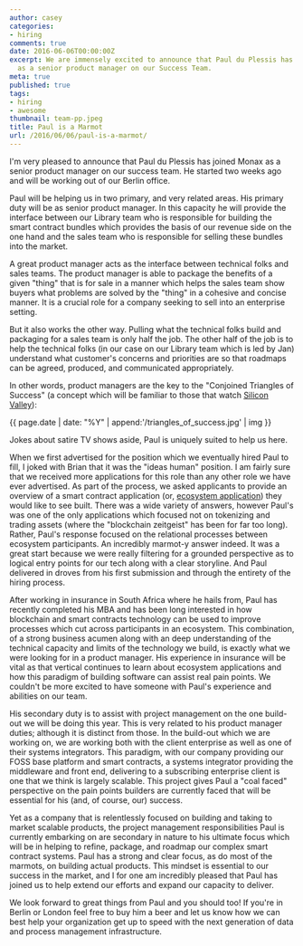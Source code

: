 ```yaml
---
author: casey
categories:
- hiring
comments: true
date: 2016-06-06T00:00:00Z
excerpt: We are immensely excited to announce that Paul du Plessis has joined Monax
  as a senior product manager on our Success Team.
meta: true
published: true
tags:
- hiring
- awesome
thumbnail: team-pp.jpeg
title: Paul is a Marmot
url: /2016/06/06/paul-is-a-marmot/
---
```


I'm very pleased to announce that Paul du Plessis has joined Monax as a senior product manager on our success team. He started two weeks ago and will be working out of our Berlin office.

Paul will be helping us in two primary, and very related areas. His primary duty will be as senior product manager. In this capacity he will provide the interface between our Library team who is responsible for building the smart contract bundles which provides the basis of our revenue side on the one hand and the sales team who is responsible for selling these bundles into the market.

A great product manager acts as the interface between technical folks and sales teams. The product manager is able to package the benefits of a given "thing" that is for sale in a manner which helps the sales team show buyers what problems are solved by the "thing" in a cohesive and concise manner. It is a crucial role for a company seeking to sell into an enterprise setting.

But it also works the other way. Pulling what the technical folks build and packaging for a sales team is only half the job. The other half of the job is to help the technical folks (in our case on our Library team which is led by Jan) understand what customer's concerns and priorities are so that roadmaps can be agreed, produced, and communicated appropriately.

In other words, product managers are the key to the "Conjoined Triangles of Success" (a concept which will be familiar to those that watch [Silicon Valley](http://www.hbo.com/silicon-valley)):

{{ page.date | date: "%Y" | append:'/triangles_of_success.jpg' | img }}

Jokes about satire TV shows aside, Paul is uniquely suited to help us here.

When we first advertised for the position which we eventually hired Paul to fill, I joked with Brian that it was the "ideas human" position. I am fairly sure that we received more applications for this role than any other role we have ever advertised. As part of the process, we asked applicants to provide an overview of a smart contract application (or, [ecosystem application](https://monax.io/blog/2016/06/05/ecosystem-applications/)) they would like to see built. There was a wide variety of answers, however Paul's was one of the only applications which focused not on tokenizing and trading assets (where the "blockchain zeitgeist" has been for far too long). Rather, Paul's response focused on the relational processes between ecosystem participants. An incredibly marmot-y answer indeed. It was a great start because we were really filtering for a grounded perspective as to logical entry points for our tech along with a clear storyline. And Paul delivered in droves from his first submission and through the entirety of the hiring process.

After working in insurance in South Africa where he hails from, Paul has recently completed his MBA and has been long interested in how blockchain and smart contracts technology can be used to improve processes which cut across participants in an ecosystem. This combination, of a strong business acumen along with an deep understanding of the technical capacity and limits of the technology we build, is exactly what we were looking for in a product manager. His experience in insurance will be vital as that vertical continues to learn about ecosystem applications and how this paradigm of building software can assist real pain points. We couldn't be more excited to have someone with Paul's experience and abilities on our team.

His secondary duty is to assist with project management on the one build-out we will be doing this year. This is very related to his product manager duties; although it is distinct from those. In the build-out which we are working on, we are working both with the client enterprise as well as one of their systems integrators. This paradigm, with our company providing our FOSS base platform and smart contracts, a systems integrator providing the middleware and front end, delivering to a subscribing enterprise client is one that we think is largely scalable. This project gives Paul a "coal faced" perspective on the pain points builders are currently faced that will be essential for his (and, of course, our) success.

Yet as a company that is relentlessly focused on building and taking to market scalable products, the project management responsibilities Paul is currently embarking on are secondary in nature to his ultimate focus which will be in helping to refine, package, and roadmap our complex smart contract systems. Paul has a strong and clear focus, as do most of the marmots, on building actual products. This mindset is essential to our success in the market, and I for one am incredibly pleased that Paul has joined us to help extend our efforts and expand our capacity to deliver.

We look forward to great things from Paul and you should too! If you're in Berlin or London feel free to buy him a beer and let us know how we can best help your organization get up to speed with the next generation of data and process management infrastructure.
